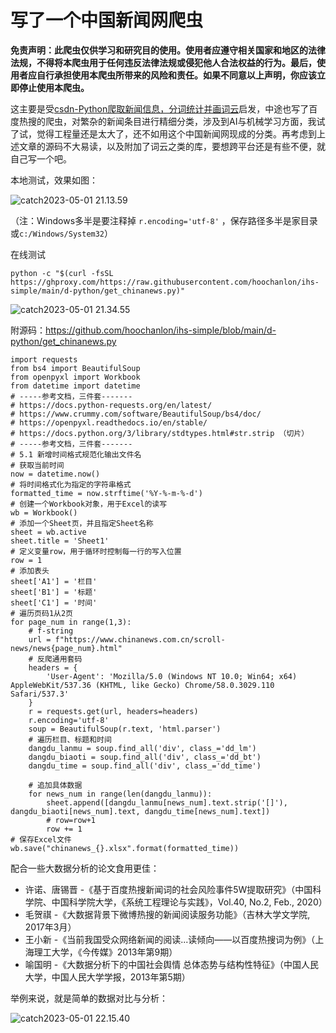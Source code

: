 # 写了一个中国新闻网爬虫

**免责声明：此爬虫仅供学习和研究目的使用。使用者应遵守相关国家和地区的法律法规，不得将本爬虫用于任何违反法律法规或侵犯他人合法权益的行为。最后，使用者应自行承担使用本爬虫所带来的风险和责任。如果不同意以上声明，你应该立即停止使用本爬虫。**

这主要是受[csdn-Python爬取新闻信息，分词统计并画词云](https://blog.csdn.net/xukeke12138/article/details/117167932)启发，中途也写了百度热搜的爬虫，对繁杂的新闻条目进行精细分类，涉及到AI与机械学习方面，我试了试，觉得工程量还是太大了，还不如用这个中国新闻网现成的分类。再考虑到上述文章的源码不大易读，以及附加了词云之类的库，要想跨平台还是有些不便，就自己写一个吧。

本地测试，效果如图：

![catch2023-05-01 21.13.59](https://cdn.jsdelivr.net/gh/hoochanlon/ihs-simple/AQUICK/catch2023-05-01%2021.13.59.png)

（注：Windows多半是要注释掉 `r.encoding='utf-8'` ，保存路径多半是家目录或`c:/Windows/System32`）

在线测试

```
python -c "$(curl -fsSL https://ghproxy.com/https://raw.githubusercontent.com/hoochanlon/ihs-simple/main/d-python/get_chinanews.py)"
```

![catch2023-05-01 21.34.55](https://cdn.jsdelivr.net/gh/hoochanlon/ihs-simple/AQUICK/catch2023-05-01%2021.34.55.png)

附源码：https://github.com/hoochanlon/ihs-simple/blob/main/d-python/get_chinanews.py 

```
import requests
from bs4 import BeautifulSoup
from openpyxl import Workbook
from datetime import datetime
# -----参考文档，三件套-------
# https://docs.python-requests.org/en/latest/
# https://www.crummy.com/software/BeautifulSoup/bs4/doc/
# https://openpyxl.readthedocs.io/en/stable/
# https://docs.python.org/3/library/stdtypes.html#str.strip （切片）
# -----参考文档，三件套-------
# 5.1 新增时间格式规范化输出文件名
# 获取当前时间
now = datetime.now()
# 将时间格式化为指定的字符串格式
formatted_time = now.strftime('%Y-%-m-%-d')
# 创建一个Workbook对象，用于Excel的读写
wb = Workbook()
# 添加一个Sheet页，并且指定Sheet名称
sheet = wb.active
sheet.title = 'Sheet1'
# 定义变量row，用于循环时控制每一行的写入位置
row = 1
# 添加表头
sheet['A1'] = '栏目'
sheet['B1'] = '标题'
sheet['C1'] = '时间'
# 遍历页码1从2页
for page_num in range(1,3):
    # f-string
    url = f"https://www.chinanews.com.cn/scroll-news/news{page_num}.html"
    # 反爬通用套码
    headers = {
        'User-Agent': 'Mozilla/5.0 (Windows NT 10.0; Win64; x64) AppleWebKit/537.36 (KHTML, like Gecko) Chrome/58.0.3029.110 Safari/537.3'
    }
    r = requests.get(url, headers=headers)
    r.encoding='utf-8'
    soup = BeautifulSoup(r.text, 'html.parser')
    # 遍历栏目、标题和时间
    dangdu_lanmu = soup.find_all('div', class_='dd_lm')
    dangdu_biaoti = soup.find_all('div', class_='dd_bt')
    dangdu_time = soup.find_all('div', class_='dd_time')
    
    # 追加具体数据
    for news_num in range(len(dangdu_lanmu)):
        sheet.append([dangdu_lanmu[news_num].text.strip('[]'), dangdu_biaoti[news_num].text, dangdu_time[news_num].text])
        # row=row+1
        row += 1
# 保存Excel文件
wb.save("chinanews_{}.xlsx".format(formatted_time))
```

配合一些大数据分析的论文食用更佳：

* 许诺、唐锡晋 -《基于百度热搜新闻词的社会风险事件5W提取研究》（中国科学院、中国科学院大学，《系统工程理论与实践》，Vol.40, No.2, Feb., 2020）
* 毛贺祺 -《大数据背景下微博热搜的新闻阅读服务功能》（吉林大学文学院, 2017年3月）
* 王小新 -《当前我国受众网络新闻的阅读...读倾向——以百度热搜词为例》（上海理工大学，《今传媒》2013年第9期）
* 喻国明 -《大数据分析下的中国社会舆情 总体态势与结构性特征》（中国人民大学，中国人民大学学报，2013年第5期）

举例来说，就是简单的数据对比与分析：

![catch2023-05-01 22.15.40](https://cdn.jsdelivr.net/gh/hoochanlon/ihs-simple/AQUICK/catch2023-05-01%2022.15.40.png)
